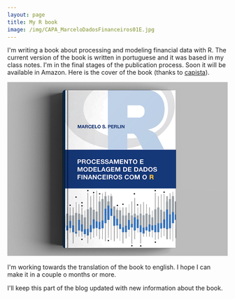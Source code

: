 ```yaml
---
layout: page
title: My R book
image: /img/CAPA_MarceloDadosFinanceiros01E.jpg
---
```


I'm writing a book about processing and modeling financial data with R. The current version of the book is written in portuguese and it was based in my class notes. I'm in the final stages of the publication process. Soon it will be available in Amazon. Here is the cover of the book (thanks to [capista](http://capista.com.br/)).

![](/img/CAPA_MarceloDadosFinanceiros01E.jpg)

I'm working towards the translation of the book to english. I hope I can make it in a couple o months or more.

I'll keep this part of the blog updated with new information about the book.